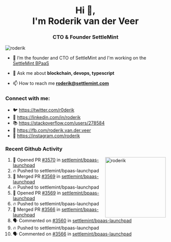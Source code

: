 <h1 align="center">Hi 👋,<br/> I'm Roderik van der Veer</h1>
<h3 align="center">CTO & Founder SettleMint</h3>

<p align="left"> <img src="https://komarev.com/ghpvc/?username=roderik" alt="roderik" /> </p>

- 🔭 I’m the founder and CTO of SettleMint and I'm working on the [SettleMint BPaaS](https://settlemint.com)

- 💬 Ask me about **blockchain, devops, typescript**

- 📫 How to reach me **roderik@settlemint.com**



### Connect with me:

- 🐦 https://twitter.com/r0derik
- 🏢 https://linkedin.com/in/roderik
- 📚 https://stackoverflow.com/users/278584
- 🙊 https://fb.com/roderik.van.der.veer
- 📸 https://instagram.com/roderik

### Recent Github Activity
<img src="https://github-readme-stats.vercel.app/api?username=roderik&show_icons=true&count_private=true" alt="roderik" align="right" height="190" />

<!--START_SECTION:activity-->
1. 💪 Opened PR [#3570](https://github.com/settlemint/bpaas-launchpad/pull/3570) in [settlemint/bpaas-launchpad](https://github.com/settlemint/bpaas-launchpad)
2. 🔥 Pushed to settlemint/bpaas-launchpad
3. 🎉 Merged PR [#3569](https://github.com/settlemint/bpaas-launchpad/pull/3569) in [settlemint/bpaas-launchpad](https://github.com/settlemint/bpaas-launchpad)
4. 🔥 Pushed to settlemint/bpaas-launchpad
5. 💪 Opened PR [#3569](https://github.com/settlemint/bpaas-launchpad/pull/3569) in [settlemint/bpaas-launchpad](https://github.com/settlemint/bpaas-launchpad)
6. 🔥 Pushed to settlemint/bpaas-launchpad
7. 🎉 Merged PR [#3566](https://github.com/settlemint/bpaas-launchpad/pull/3566) in [settlemint/bpaas-launchpad](https://github.com/settlemint/bpaas-launchpad)
8. 🗣 Commented on [#3560](https://github.com/settlemint/bpaas-launchpad/issues/3560) in [settlemint/bpaas-launchpad](https://github.com/settlemint/bpaas-launchpad)
9. 🔥 Pushed to settlemint/bpaas-launchpad
10. 🗣 Commented on [#3566](https://github.com/settlemint/bpaas-launchpad/issues/3566) in [settlemint/bpaas-launchpad](https://github.com/settlemint/bpaas-launchpad)
<!--END_SECTION:activity-->